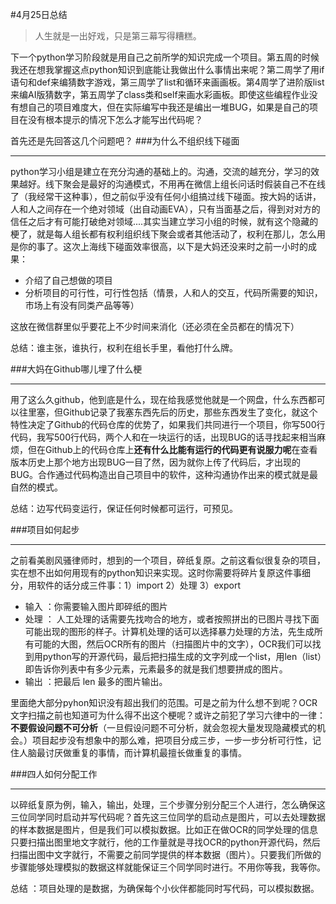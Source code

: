 #4月25日总结
 >人生就是一出好戏，只是第三幕写得糟糕。

下一个python学习阶段就是用自己之前所学的知识完成一个项目。第五周的时候我还在想我掌握这点python知识到底能让我做出什么事情出来呢？第二周学了用if语句和def来编猜数字游戏，第三周学了list和循环来画画板。第4周学了进阶版list来编AI版猜数字，第五周学了class类和self来画水彩画板。即使这些编程作业没有想自己的项目难度大，但在实际编写中我还是编出一堆BUG，如果是自己的项目在没有根本提示的情况下怎么才能写出代码呢？

首先还是先回答这几个问题吧？
###为什么不组织线下碰面
***
python学习小组是建立在充分沟通的基础上的。沟通，交流的越充分，学习的效果越好。线下聚会是最好的沟通模式，不用再在微信上组长问话时假装自己不在线了（我经常干这种事），但之前似乎没有任何小组搞过线下碰面。按大妈的话讲，人和人之间存在一个绝对领域（出自动画EVA），只有当面基之后，得到对对方的信任之后才有可能打破绝对领域....其实当建立学习小组的时候，就有这个隐藏的梗了，就是每人组长都有权利组织线下聚会或者其他活动了，权利在那儿，怎么用是你的事了。这次上海线下碰面效率很高，以下是大妈还没来时之前一小时的成果：

* 介绍了自己想做的项目
* 分析项目的可行性，可行性包括（情景，人和人的交互，代码所需要的知识，市场上有没有同类产品等等）

这放在微信群里似乎要花上不少时间来消化（还必须在全员都在的情况下）

总结：谁主张，谁执行，权利在组长手里，看他打什么牌。


###大妈在Github哪儿埋了什么梗
***

用了这么久github，他到底是什么，现在给我感觉他就是一个网盘，什么东西都可以往里塞，但Github记录了我塞东西先后的历史，那些东西发生了变化，就这个特性决定了Github的代码仓库的优势了，如果我们共同进行一个项目，你写500行代码，我写500行代码，两个人和在一块运行的话，出现BUG的话寻找起来相当麻烦，但在Github上的代码仓库上**还有什么比能有运行的代码更有说服力呢**在查看版本历史上那个地方出现BUG一目了然，因为就你上传了代码后，才出现的BUG。合作通过代码构造出自己项目中的软件，这种沟通协作出来的模式就是最自然的模式。

总结：边写代码变运行，保证任何时候都可运行，可预见。 

###项目如何起步
***
之前看美剧风骚律师时，想到的一个项目，碎纸复原。之前这看似很复杂的项目，实在想不出如何用现有的python知识来实现。这时你需要将碎片复原这件事细分，用软件的话分成三件事：1）import 2）处理 3）export

* 输入 ：你需要输入图片即碎纸的图片
* 处理 ： 人工处理的话需要先找吻合的地方，或者按照拼出的已图片寻找下面可能出现的图形的样子。计算机处理的话可以选择暴力处理的方法，先生成所有可能的大图，然后OCR所有的图片（扫描图片中的文字），OCR我们可以找到用python写的开源代码，最后把扫描生成的文字列成一个list，用len（list）即告诉你列表中有多少元素，元素最多的就是我们想要拼成的图片。
* 输出 ：把最后 len 最多的图片输出。

里面绝大部分pyhon知识没有超出我们的范围。可是之前为什么想不到呢？OCR文字扫描之前也知道可为什么得不出这个梗呢？或许之前犯了学习六律中的一律：
**不要假设问题不可分析**（一旦假设问题不可分析，就会忽视大量发现隐藏模式的机会。）项目起步没有想象中的那么难，把项目分成三步，一步一步分析可行性，记住人脑最讨厌做重复的事情，而计算机最擅长做重复的事情。

###四人如何分配工作
***
以碎纸复原为例，输入，输出，处理，三个步骤分别分配三个人进行，怎么确保这三位同学同时启动并写代码呢？首先这三位同学的启动点是图片，可以去处理数据的样本数据是图片，但是我们可以模拟数据。比如正在做OCR的同学处理的信息只要扫描出图里地文字就行，他的工作量就是寻找OCR的python开源代码，然后扫描出图中文字就行，不需要之前同学提供的样本数据（图片）。只要我们所做的步骤能够处理模拟的数据这样就能保证三个同学同时进行。不用你等我，我等你。

总结 ：项目处理的是数据，为确保每个小伙伴都能同时写代码，可以模拟数据。












             
